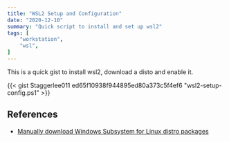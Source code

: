 ```yaml
---
title: "WSL2 Setup and Configuration"
date: "2020-12-10"
summary: "Quick script to install and set up wsl2"
tags: [
    "workstation",
    "wsl",
]
---
```


This is a quick gist to install wsl2, download a disto and enable it.

{{< gist Staggerlee011 ed65f10938f944895ed80a373c5f4ef6 "wsl2-setup-config.ps1" >}}

## References

- [Manually download Windows Subsystem for Linux distro packages](https://docs.microsoft.com/en-us/windows/wsl/install-manual)
